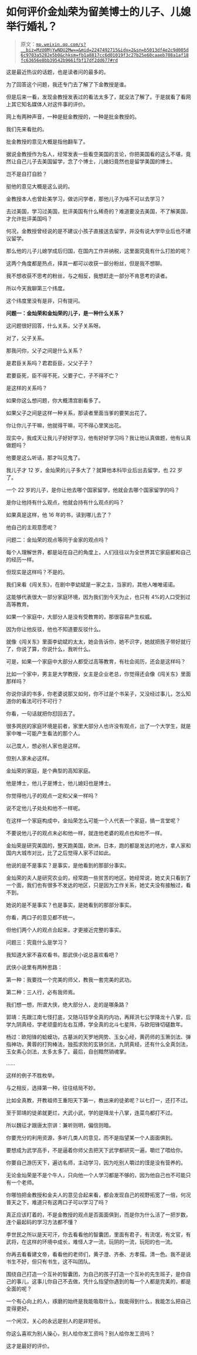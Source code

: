# 如何评价金灿荣为留美博士的儿子、儿媳举行婚礼？

> 原文：[`mp.weixin.qq.com/s?__biz=MzU0MjYwNDU2Mw==&mid=2247492715&idx=2&sn=b5013df4e2c9d005d6c9703a5282e5b0&chksm=fb1a8817cc6d01019f3c27b25e60caaeb708a1af18fc63656e8bb39542b9661fbf17df2dd677#rd`](http://mp.weixin.qq.com/s?__biz=MzU0MjYwNDU2Mw==&mid=2247492715&idx=2&sn=b5013df4e2c9d005d6c9703a5282e5b0&chksm=fb1a8817cc6d01019f3c27b25e60caaeb708a1af18fc63656e8bb39542b9661fbf17df2dd677#rd)

这是最近热议的话题，也是读者问的最多的。

为了回答这个问题，我还专门去了解了下金教授是谁。

但是后来一看，发现金教授发表过的看法太多了，就没法了解了。于是就看了看网上其它知名媒体人对这件事的评价。

网上有两种声音，一种是挺金教授的，一种是批金教授的。

我们先来看批的。

批金教授的意见大概是指他翻车了。

据说金教授作为名人，经常发表一些看空美国的言论，你把美国看的这么不堪，竟然让自己儿子去美国留学，念了个博士，儿媳妇竟然也是留学美国的博士。

岂不是自打自脸？

挺他的意见大概是这么说的。

金教授本人也曾赴美学习，做访问学者，那他儿子为啥不可以去学习？

去过美国，学习过美国，批评美国有什么稀奇的？难道要没去美国，不了解美国，才允许批评美国吗？

何况，金教授曾经说的是不建议小孩子直接送去留学，并没有说大学毕业后也不建议留学。

那么他的儿子儿媳学成后归国，在国内工作并纳税，这里面究竟有什么打脸的呢？

这两个角度都是热点，择其一都可以收获一部分粉丝，但是我不想聊。

我不想收获不思考的粉丝，与之相反，我想赶走一部分不肯思考的读者。

所以今天我聊第三个纬度。

这个纬度里没有是非，只有提问。

**问题一：金灿荣和金灿荣的儿子，是一种什么关系？**

这问题很好回答，什么关系，父子关系呀。

对了，父子关系。

那我问你，父子之间是什么关系？

是君臣关系吗？君君臣臣，父父子子？

君要臣死，臣不得不死，父要子亡，子不得不亡？

是这样的关系吗？

如果你这么想问题，你大概清宫剧看多了。

如果父子之间是这样一种关系，那读者里面当爹的要笑出花了。

你让你儿子干嘛，他就得干嘛，可不得心里笑出花。

现实中，我成天让我儿子好好学习，他有好好学习吗？我让他认真做题，他有认真做题吗？

他要是这么听话，那才叫见鬼了。

我儿子才 12 岁，金灿荣的儿子多大了？就算他本科毕业后出去留学，也 22 岁了。

一个 22 岁的儿子，是你让他去哪个国家留学，他就会去哪个国家留学的吗？

是你让他持有什么观点，他就会持有什么观点的吗？

如果真是这样，他 16 年的书，读到哪儿去了？

他自己的主观意愿呢？

问题二：金灿荣的观点等同于金家的观点吗？

每个人理解世界，都是站在自己的角度上，人们往往以为全世界其它家庭都和自己的经历一样。

但现实是这样吗？不是的。

我们来看《闯关东》，在剧中李幼斌是一家之主，当家的，其他人唯唯诺诺。

这能够代表很大一部分家庭环境，因为我们到今天为止，也只有 4%的人口受到过高等教育。

如果一个家庭中，大部分人是没有受教育的，那很容易产生权威。

因为你让他反驳，他也不知道要反驳什么。

就像《闯关东》里面李幼斌的太太，她会告诉你，她不识字，她就把孩子带好就行了，你说了算，你说什么，我听什么。

可是，如果一个家庭中大部分人都受过高等教育，有社会阅历，还会是这样吗？

比如一个家中，男主是大学教授，女主是企业老总，你觉得还会像《闯关东》里面那样吗？

你说你读的书多，你老婆说那又如何，你不过是个书呆子，又没经过事儿，怎么知道你的看法可行不可行？

你看，一句话就把你怼回去了。

很多网民的家庭环境是前者，家里大部分人也许没有观点，出了一个大学生，就是家中唯一可能产生看法的那个人。

以己度人，想必别人家也是这样。

但别人家未必这样。

金灿荣的家庭，是个典型的高知家庭。

他是博士，他儿子是博士，他儿媳妇也是博士。

你觉得他儿子的观点一定和父亲一样吗？

说不定他儿子处处和他不一样呢。

在这样一个家庭构成中，金灿荣怎么可能一个人代表一个家庭，搞一言堂呢？

不要说他儿子的观点未必和他一样，就连他老婆的观点也和他不一样。

金灿荣是研究美国的，整天跑美国，欧洲，日本，跑的都是发达的地方，拿人家和国内大城市对比，比了之后觉得人家不过如此。

他说的是不是事实？是事实，是他看到的那部分事实。

金灿荣的夫人是研究农业的，经常跑一些贫苦的地区。她经常说，她丈夫只看到了一个面，我们也有很多不发达的地区，只是因为工作关系，她丈夫没有接触过，看不到。

她说的是不是事实？也是事实，是她看到的那部分事实。

你看，两口子的意见都不统一。

但他们两个人的观点合起来，才更接近完整的事实。

问题三：究竟什么是学习？

我知道大家不喜欢看书，那武侠小说总喜欢看吧？

武侠小说里有两种思路：

第一种：我要找一个完美的师父，教我一套完美的武功。

第二种：三人行，必有我师焉。

我们想一想，所谓大侠，绝大部分人，走的是哪条路？

郭靖：先跟江南七怪打底，又随马钰学全真的内功，再拜洪七公学降龙十八掌，后学九阴真经，学老顽童的左右互搏，学全真的北斗七星阵，与欧阳锋切磋数年。

杨过：欧阳锋的蛤蟆功，古墓派的天罗地网势、玉女心经，黄药师的玉箫剑法、弹指神功，黄蓉的打狗棒法，独孤求败的玄铁剑法，九阴真经，还有什么全真剑法，玉女素心剑法，太多太多了。最后，自创黯然销魂掌。

......

这样的例子不胜枚举。

与之相反，选择第一种，往往结局不妙。

比如全真教，开教祖师王重阳天下第一，教出来的徒弟呢？以七打一，还打不过。

至于郭靖的徒弟就更烂，大武小武，学的是降龙十八掌，连菜鸟都打不过。

所以魏征才跟唐太宗讲：兼听则明，偏信则暗。

你要充分的利用资源，多听几类人的意见，而不是指望某一个人面面俱到。

要想成为武学高手，不是逼着你师父去把天下武学都研究一遍，嚼烂了喂给你。

你要自己游历天下，遍访名师，主动学习，因为吃别人嚼过的馍是没有营养的。

无论金灿荣是不是个牛人，只向他一个人学习都是不够的，因为他自己也不可能只有一个老师。

你哪怕把金教授和金夫人的意见合起来看，都会发现自己的视野拓宽了一倍，何况普天之下，难道只有这两口子可以学习了吗？

真正应该盯着的，不是金教授的观点是否面面俱到，而是你为什么活了一把岁数，连个最起码的学习方法都不懂？

李世民之所以是天可汗，你去看看他的智囊团，里面有君子，有流氓，有文官，有武将，在这样的环境中成长，难怪人才一流，玩阴的一流，玩阳的也一流。

你再去看看建文帝，看看他的老师们，黄子澄、齐泰、方孝孺，清一色。我不是说书生不好，但只有书生，这不叫团队。

围绕自己打造一个互补的智囊团，为自己的孩子打造一个互补的先生班子，是你自己的事儿，这事儿你自己不去做，凭什么指望你遇到的每一个人都是完美的，都是全面的呢？

一个有心向上的人，琢磨的始终是我能吸取什么，我能得到什么，我能怎么把自己变得更好。

一个闲汉，关心的永远是别人的是非短长。

你这么喜欢为别人操心，别人给你发工资吗？别人给你发工资吗？

这才是最好的评价。